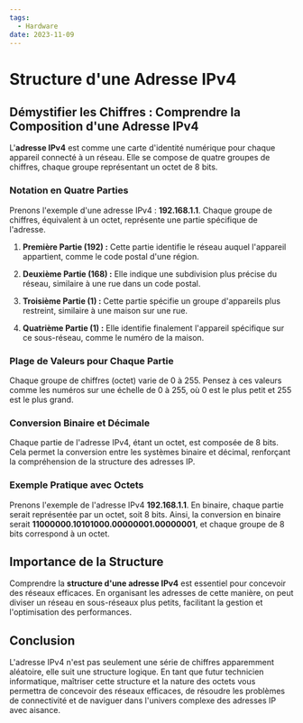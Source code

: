 ```yaml
---
tags:
  - Hardware
date: 2023-11-09
---
```

# Structure d'une Adresse IPv4

## Démystifier les Chiffres : Comprendre la Composition d'une Adresse IPv4

L'**adresse IPv4** est comme une carte d'identité numérique pour chaque appareil connecté à un réseau. Elle se compose de quatre groupes de chiffres, chaque groupe représentant un octet de 8 bits.

### Notation en Quatre Parties

Prenons l'exemple d'une adresse IPv4 : **192.168.1.1**. Chaque groupe de chiffres, équivalent à un octet, représente une partie spécifique de l'adresse.

1. **Première Partie (192) :** Cette partie identifie le réseau auquel l'appareil appartient, comme le code postal d'une région.
    
2. **Deuxième Partie (168) :** Elle indique une subdivision plus précise du réseau, similaire à une rue dans un code postal.
    
3. **Troisième Partie (1) :** Cette partie spécifie un groupe d'appareils plus restreint, similaire à une maison sur une rue.
    
4. **Quatrième Partie (1) :** Elle identifie finalement l'appareil spécifique sur ce sous-réseau, comme le numéro de la maison.
    

### Plage de Valeurs pour Chaque Partie

Chaque groupe de chiffres (octet) varie de 0 à 255. Pensez à ces valeurs comme les numéros sur une échelle de 0 à 255, où 0 est le plus petit et 255 est le plus grand.

### Conversion Binaire et Décimale

Chaque partie de l'adresse IPv4, étant un octet, est composée de 8 bits. Cela permet la conversion entre les systèmes binaire et décimal, renforçant la compréhension de la structure des adresses IP.

### Exemple Pratique avec Octets

Prenons l'exemple de l'adresse IPv4 **192.168.1.1**. En binaire, chaque partie serait représentée par un octet, soit 8 bits. Ainsi, la conversion en binaire serait **11000000.10101000.00000001.00000001**, et chaque groupe de 8 bits correspond à un octet.

## Importance de la Structure

Comprendre la **structure d'une adresse IPv4** est essentiel pour concevoir des réseaux efficaces. En organisant les adresses de cette manière, on peut diviser un réseau en sous-réseaux plus petits, facilitant la gestion et l'optimisation des performances.

## Conclusion

L'adresse IPv4 n'est pas seulement une série de chiffres apparemment aléatoire, elle suit une structure logique. En tant que futur technicien informatique, maîtriser cette structure et la nature des octets vous permettra de concevoir des réseaux efficaces, de résoudre les problèmes de connectivité et de naviguer dans l'univers complexe des adresses IP avec aisance.